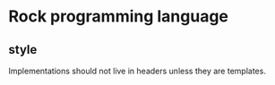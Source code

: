 # Rock programming language

## style

Implementations should not live in headers unless they are templates.

